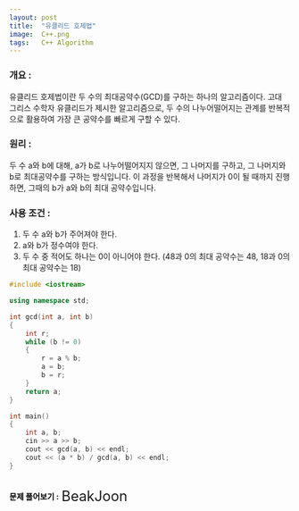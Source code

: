 ```yaml
---
layout: post
title:  "유클리드 호제법"
image:  C++.png
tags:   C++ Algorithm
---
```

### 개요 :
유클리드 호제법이란 두 수의 최대공약수(GCD)를 구하는 하나의 알고리즘이다.
고대 그리스 수학자 유클리드가 제시한 알고리즘으로, 두 수의 나누어떨어지는 관계를 반복적으로 활용하여 가장 큰 공약수를 빠르게 구할 수 있다.
### 원리 :
두 수 a와 b에 대해, a가 b로 나누어떨어지지 않으면, 그 나머지를 구하고, 그 나머지와 b로 최대공약수를 구하는 방식입니다. 이 과정을 반복해서 나머지가 0이 될 때까지 진행하면, 그때의 b가 a와 b의 최대 공약수입니다.
### 사용 조건 :
1. 두 수 a와 b가 주어져야 한다.
2. a와 b가 정수여야 한다.
3. 두 수 중 적어도 하나는 0이 아니어야 한다. (48과 0의 최대 공약수는 48, 18과 0의 최대 공약수는 18)


```cpp
#include <iostream>

using namespace std;

int gcd(int a, int b)
{
	int r;
	while (b != 0)
	{
		r = a % b;
		a = b;
		b = r;
	}
	return a;
}

int main()
{
	int a, b;
	cin >> a >> b;
	cout << gcd(a, b) << endl;
	cout << (a * b) / gcd(a, b) << endl;
}
```


<br>
<div style="display: inline-flex; align-items: center; justify-content: center;">
  <a style="text-decoration: none; color: black; font-weight: bold;">
    문제 풀어보기 :
  </a>
  <a href="https://www.acmicpc.net/problem/2609" target="_blank" style="display: inline-block; margin-left: 5px; text-decoration: none; font-size: 25px;">
    BeakJoon
  </a>
</div>
